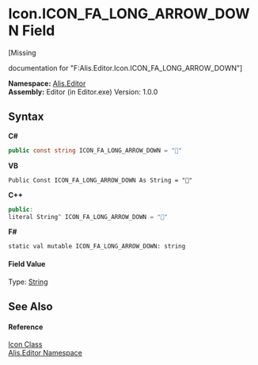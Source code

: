 # Icon.ICON_FA_LONG_ARROW_DOWN Field
 

\[Missing <summary> documentation for "F:Alis.Editor.Icon.ICON_FA_LONG_ARROW_DOWN"\]

**Namespace:**&nbsp;<a href="b150ade4-39de-a232-5f06-d3cdc1b2c538">Alis.Editor</a><br />**Assembly:**&nbsp;Editor (in Editor.exe) Version: 1.0.0

## Syntax

**C#**<br />
``` C#
public const string ICON_FA_LONG_ARROW_DOWN = ""
```

**VB**<br />
``` VB
Public Const ICON_FA_LONG_ARROW_DOWN As String = ""
```

**C++**<br />
``` C++
public:
literal String^ ICON_FA_LONG_ARROW_DOWN = ""
```

**F#**<br />
``` F#
static val mutable ICON_FA_LONG_ARROW_DOWN: string
```


#### Field Value
Type: <a href="https://docs.microsoft.com/dotnet/api/system.string" target="_blank">String</a>

## See Also


#### Reference
<a href="cc0f883c-67f8-f772-c6d7-a60b129f22a7">Icon Class</a><br /><a href="b150ade4-39de-a232-5f06-d3cdc1b2c538">Alis.Editor Namespace</a><br />